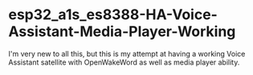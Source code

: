 # esp32_a1s_es8388-HA-Voice-Assistant-Media-Player-Working
I'm very new to all this, but this is my attempt at having a working Voice Assistant satellite with OpenWakeWord as well as media player ability.
